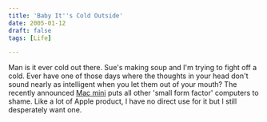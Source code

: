 ```yaml
---
title: 'Baby It''s Cold Outside'
date: 2005-01-12
draft: false
tags: [Life]

---
```


Man is it ever cold out there. Sue's making soup and I'm trying to fight off a cold. Ever have one of those days where the thoughts in your head don't sound nearly as intelligent when you let them out of your mouth? The recently announced [Mac mini](http://www.apple.com/ca/macmini/) puts all other 'small form factor' computers to shame. Like a lot of Apple product, I have no direct use for it but I still desperately want one.